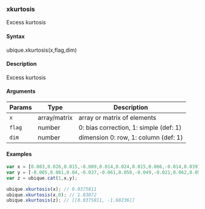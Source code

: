 ### xkurtosis

Excess kurtosis


#### Syntax

ubique.xkurtosis(x,flag,dim)


#### Description

Excess kurtosis  



#### Arguments

|Params|Type|Description
|---------|----|-----------
|`x` | array/matrix |  array or matrix of elements
|`flag` | number |     0: bias correction, 1: simple (def: 1)
|`dim` | number |      dimension 0: row, 1: column (def: 1)


#### Examples

```js
var x = [0.003,0.026,0.015,-0.009,0.014,0.024,0.015,0.066,-0.014,0.039];
var y = [-0.005,0.081,0.04,-0.037,-0.061,0.058,-0.049,-0.021,0.062,0.058];
var z = ubique.cat(1,x,y);

ubique.xkurtosis(x); // 0.0375811
ubique.xkurtosis(x,0); // 1.03072
ubique.xkurtosis(z); // [[0.0375811, -1.60236]]
```

